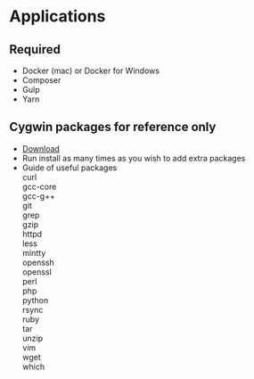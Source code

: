 # Applications

## Required
- Docker (mac) or Docker for Windows
- Composer
- Gulp
- Yarn

## Cygwin packages for reference only
- [Download](https://www.cygwin.com)
- Run install as many times as you wish to add extra packages
- Guide of useful packages  
curl  
gcc-core  
gcc-g++  
git  
grep  
gzip  
httpd  
less  
mintty  
openssh  
openssl  
perl  
php  
python  
rsync  
ruby  
tar  
unzip  
vim  
wget  
which  